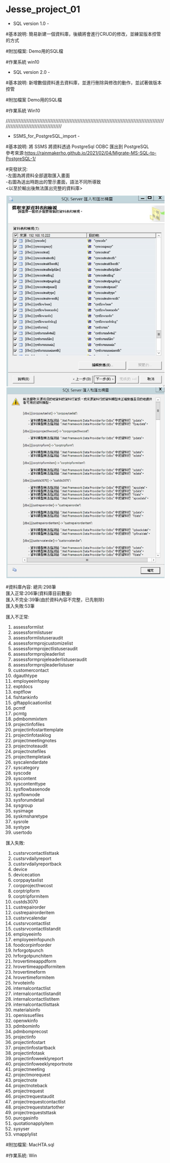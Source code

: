 # Jesse_project_01

- SQL version 1.0 -

#基本說明:
簡易新建一個資料庫，後續將會進行CRUD的修改，並練習版本控管的方式

#附加檔案:
Demo用的SQL檔

#作業系統
win10


- SQL version 2.0 -

#基本說明:
新增數個資料進去資料庫，並進行刪除與修改的動作，並試著做版本控管

#附加檔案
Demo用的SQL檔

#作業系統
Win10


//////////////////////////////////////////////////////////////////////////////////////////////////////////////////////////////////////


- SSMS_for_PostgreSQL_import -

#基本說明:
將 SSMS 將資料透過 PostgreSql ODBC 匯出到 PostgreSQL <br>
參考來源:https://rainmakerho.github.io/2021/02/04/Migrate-MS-SQL-to-PostgreSQL-1/

#突發狀況:<br>
-左圖為將資料全部選取匯入畫面<br>
-右圖為送出時跑出的警示畫面，語法不同所導致<br>
<以至於輸出後無法匯出完整的資料庫><br>
<div align="center">
	<img src="https://github.com/YiWeiChennn/Jesse_project_01/blob/main/1620723551223.jpg" alt="Editor" width="500" height="600">
	<img src="https://github.com/YiWeiChennn/Jesse_project_01/blob/main/1620723570429.jpg" alt="Editor" width="500" height="600">
</div>

#資料庫內容:
總共:298筆<br>
匯入正常:206筆(資料庫目前數量)<br>
匯入不完全:39筆(由於資料內容不完整，已先剔除)<br>
匯入失敗:53筆<br>

匯入不正常:
1.  assessformlist
2.  assessformlistuser
3.  assessformlistuseraudit
4.  assessformprojcustomizelist
5.  assessformprojectlistuseraudit
6.  assessformprojleaderlist
7.  assessformprojeleaderlistuseraudit
8.  assessformprojleaderlistuser
9.  customercontact
10. dgauthtype
11. employeeinfopay
12. exptdocs
13. exptflow
14. fishtankinfo
15. giftapplicaationlist
16. pcmtf
17. pcmtg
18. pdmbommixtem
19. projectinfofiles
20. projectinfostarttemplate
21. projectinfotasklog
22. projectmeetingnotes
23. projectnoteaudit
24. projectnotefiles
25. projecttempletask
26. syscalendardate
27. syscategory
28. syscode
29. syscontent
30. syscontenttype
31. sysflowbasenode
32. sysflownode
33. sysforumdetail
34. sysgroup
35. sysimage
36. syskmsharetype
37. sysrole
38. systype
39. usertodo

匯入失敗:
1.  custsrvcontactlisttask
2.  custsrvdailyreport
3.  custsrvdailyreportback
4.  device
5.  devicecation
6.  corppaytaxlist
7.  corpprojecthwcost
8.  corptripform
9.  corptripformitem
10.  custds3070
11. custrepairorder
12. custrepairorderitem
13. custsrvcalendar
14. custsrvcontactlist
15. custsrvcontactlistandit
16. employeeinfo
17. employeeinfopunch
18. foodcorpinfoorder
19. hrforgotpunch
20. hrforgotpunchitem
21. hrovertimeappdform
22. hrovertimeappdformitem
23. hrovertimeform
24. hrovertimeformitem
25. hrvoteinfo
26. internalcontactlist
27. internalcontactlistandit
28. internalcontactlistitem
29. internalcontactlisttask
30. materialsinfo
31. openissuefiles
32. openwkinfo
33. pdmbominfo
34. pdmbomprecost
35. projectinfo
36. projectinfostart
37. projectinfostartback
38. projectinfotask
39. projectinfoweeklyreport
40. projectinfoweeklyreportnote
41. projectmeeting
42. projectmorequest
43. projectnote
44. projectnoteback
45. projectrequest
46. projectrequestaudit
47. projectrequestcontactlist
48. projectrequeststartother
49. projectrequeststtask
50. purcgasinfo
51. quotationapplyitem
52. sysyser
53. vmapplylist


#附加檔案:
MacHTA.sql

#作業系統:
Win
